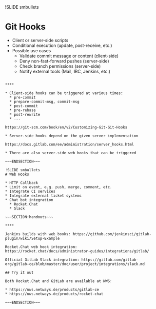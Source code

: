 !SLIDE smbullets
# Git Hooks

* Client or server-side scripts
* Conditional execution (update, post-receive, etc.)
* Possible use cases
  * Validate commit message or content (client-side)
  * Deny non-fast-forward pushes (server-side)
  * Check branch permissions (server-side)
  * Notify external tools (Mail, IRC, Jenkins, etc.)

~~~SECTION:handouts~~~

****

* Client-side hooks can be triggered at various times:
  * pre-commit
  * prepare-commit-msg, commit-msg
  * post-commit
  * pre-rebase
  * post-rewrite
  * ...

https://git-scm.com/book/en/v2/Customizing-Git-Git-Hooks

* Server-side hooks depend on the given server implementation

https://docs.gitlab.com/ee/administration/server_hooks.html

* There are also server-side web hooks that can be triggered

~~~ENDSECTION~~~

!SLIDE smbullets
# Web Hooks

* HTTP Callback
* Limit on event, e.g. push, merge, comment, etc.
* Integrate CI services
* Integrate external ticket systems
* Chat bot integration
  * Rocket.Chat
  * Slack

~~~SECTION:handouts~~~

****

Jenkins builds with web books: https://github.com/jenkinsci/gitlab-plugin/wiki/Setup-Example

Rocket.Chat web hook integration: https://rocket.chat/docs/administrator-guides/integrations/gitlab/

Official GitLab Slack integration: https://gitlab.com/gitlab-org/gitlab-ce/blob/master/doc/user/project/integrations/slack.md

## Try it out

Both Rocket.Chat and GitLab are available at NWS:

* https://nws.netways.de/products/gitlab-ce
* https://nws.netways.de/products/rocket-chat

~~~ENDSECTION~~~
